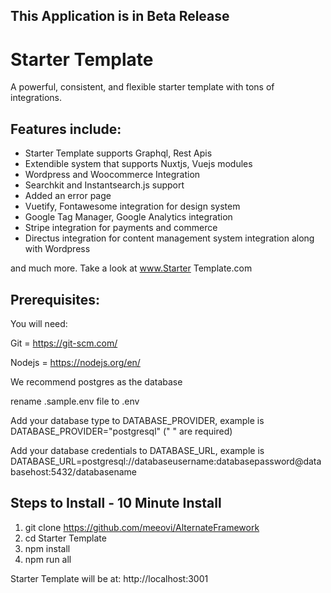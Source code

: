 ## This Application is in Beta Release ##

# Starter Template

A powerful, consistent, and flexible starter template with tons of integrations. 

## Features include:

- Starter Template supports Graphql, Rest Apis
- Extendible system that supports Nuxtjs, Vuejs modules
- Wordpress and Woocommerce Integration
- Searchkit and Instantsearch.js support
- Added an error page
- Vuetify, Fontawesome integration for design system
- Google Tag Manager, Google Analytics integration
- Stripe integration for payments and commerce
- Directus integration for content management system integration along with Wordpress

and much more. Take a look at www.Starter Template.com 

## Prerequisites:

You will need:

Git = https://git-scm.com/

Nodejs = https://nodejs.org/en/

We recommend postgres as the database 

rename .sample.env file to .env 

Add your database type to DATABASE_PROVIDER, example is DATABASE_PROVIDER="postgresql" (" " are required)

Add your database credentials to DATABASE_URL, example is DATABASE_URL=postgresql://databaseusername:databasepassword@databasehost:5432/databasename

## Steps to Install - 10 Minute Install

1. git clone https://github.com/meeovi/AlternateFramework
2. cd Starter Template
3. npm install
4. npm run all

Starter Template will be at: http://localhost:3001
